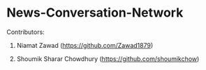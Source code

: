 # News-Conversation-Network


Contributors:

1. Niamat Zawad (https://github.com/Zawad1879)

2. Shoumik Sharar Chowdhury (https://github.com/shoumikchow)
